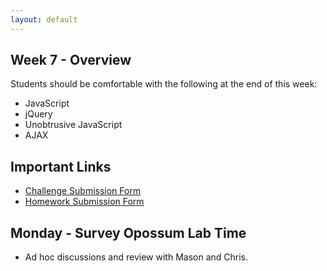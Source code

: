 ```yaml
---
layout: default
---
```


## Week 7 - Overview

Students should be comfortable with the following at the end of this week:

* JavaScript
* jQuery
* Unobtrusive JavaScript
* AJAX


## Important Links

* [Challenge Submission Form](http://goo.gl/forms/OzzXZL6iEF)
* [Homework Submission Form](http://goo.gl/forms/o9so3mi9Sd)


## Monday - Survey Opossum Lab Time

* Ad hoc discussions and review with Mason and Chris.

<!--

## Not yet covered

* Human Learning
  * "Code Quality"
  * [XKCD on Code Quality](http://xkcd.com/1513/)
* Capybara
* Delegation
  * `delegate :category, to: :phone_categories`
* SQL (at all)
* Random Topics
  * Action on your server trying to access the API on your server
  * Deadlock
* Ping-pong pairing
* Git
  * `git stash`
  * `git reset`
  * `git filter-branch`

## Tuesday - JavaScript

**Challenge Starting Point:** [Tabula Railsa](https://github.com/tiyd-rails-2015-05/tabula_railsa)

**Challenge:** [Helpers and Partials](https://github.com/masonfmatthews/rails_assignments/blob/master/challenges/rails_helpers_and_partials.md)

**Problem of the Day:** Write down: what was the hardest thing that the Front End students had to do this weekend?  What was the easiest?

* Random Topics
  * `config.action_controller.action_on_unpermitted_parameters = :raise`

* Javascript
  * Surprisingly similar to ruby
  * `var` keyword
  * `do..end` vs `{}`
  * `==` vs `===`
  * `[1, 2, 3] === [1, 2, 3]`
  * methods vs functions
  * implicit vs explicit return
  * hashes vs "objects"
  * numbers
  * `else if`
  * capitalization in variable names

* Functions
  * First, define them as we would in Ruby: `function sayHi() { alert("Hi"); }`
  * Can be stored in variables
  * `[1, 2, 3].forEach(function (number) { console.log(number * number); });`

    function greet(greeting) {
      return function() {
        return greeting + " world!";
      };
    }
    var hello = greet("Hello");
    var goodbye = greet("Goodbye");
    hello(); // Hello world!
    goodbye(); // Goodbye world!

* JS in the Console
  * Alert
  * Log
  * `getElementById`
  * `getElementByClassName`
  * `lastElementChild`
  * `cloneNode`
* JS in:
  * in HTML tags
  * in Rails files
* JS in Rails - `javascript_playground` repository
  * Setting the value of an input field
  * Hiding or showing section based on a radio button
  * Copying something on the page

#### Lecture Notes/Links

* [Application from homework review](https://github.com/tiyd-rails-2015-01/online_voting_example)
* [Application from afternoon](https://github.com/tiyd-rails-2015-01/javascript_playground)

#### Evening Reading

* Chapters 3 and 4 of [Eloquent JavaScript](http://eloquentjavascript.net/)

#### Assignment

* [Add Javascript](https://github.com/tiyd-rails-2015-05/add_javascript)
  * [Starting Point](https://github.com/tiyd-rails-2015-05/coursyl)


## Wednesday - jQuery

**Problem of the Day:** Write down: which part of JavaScript seems to be the worst, given your one-day experience with it?

* Human Learning
  * [Autonomy/Mastery/Purpose](https://www.youtube.com/watch?v=u6XAPnuFjJc)
  * [12 Questions](w7-1/12questions.pdf)
* More JavaScript
  * Load order
  * Hide last row
  * `addEventListener()`
  * Javascript in script tags
* JQuery
* Unobtrusive Javascript
  * Using `data-` attributes to select

#### Lecture Notes/Links

* [Javascript playground with some JQuery](https://github.com/tiyd-rails-2015-01/javascript_playground)
* [Last Night's homework with some JQuery](https://github.com/tiyd-rails-2015-01/coursyl_with_some_jquery)
* [Video from Today](http://youtu.be/DeoxHlqCowc)

#### Evening Reading

* Chapters 5 and 12 of [Eloquent JavaScript](http://eloquentjavascript.net/)

#### Assignment

* [Add jQuery](https://github.com/tiyd-rails-2015-05/add_jquery)
  * [Starting Point](https://github.com/tiyd-rails-2015-05/coursyl_with_some_jquery)


## Thursday - AJAX

**Problem of the Day:** Change your application from last night so that the modal save button actually saves the data but doesn't refresh the page.

* Random topics
  * JQuery UI
  * JQuery Plugins
  * The downsides of linking to external styles/javascript
  * Installing gems vs. copying assets
  * Ruby Toolbox
  * `dateselect` vs `datetimeselect`

* AJAX
  * The way to replace sections of a page without reloading the whole page!
  * `remote: true` on links and forms
  * Rendering `.js.erb` files as responses to AJAX calls
  * `render @quote` (if `@quote` contains one Quote instance) uses `_quote.html.erb`
  * `render @quotes` (if `@quotes` contains an array of Quote instances) uses `_quote.html.erb` many times

#### Lecture Notes/Links

* [JQuery UI](http://jqueryui.com/)
* [Video from Today](http://youtu.be/OLLb_ZVU_ow)
* [AJAX Quote App](https://github.com/tiyd-rails-2015-01/example_ajax)
* [Ruby Toolbox](https://www.ruby-toolbox.com)


#### Evening Reading

* Chapters 13 and 14 of [Eloquent JavaScript](http://eloquentjavascript.net/)
* [The creator of Rails speaks on how Rails does AJAX](https://signalvnoise.com/posts/3697-server-generated-javascript-responses)

#### Assignment

* [Auction Site with AJAX](https://github.com/tiyd-rails-2015-05/auction_ajax)


## Friday - Check In

* Homework review and preparation for the weekend assignment.

#### Evening Reading

* Chapters 17 and 18 of [Eloquent JavaScript](http://eloquentjavascript.net/)

## Weekend Assignment - IN PAIRS

[Todo List](https://github.com/tiyd-rails-2015-05/todo_app)

-->

